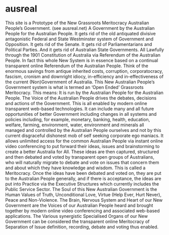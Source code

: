 # ausreal
This site is a Prototype of the New Grassroots Meritocracy Australian People’s Government. (see ausreal.net) A Government by the Australian People for the Australian People.  It gets rid of the old antiquated divisive antagonistic Federal and State Westminster system of Government and Opposition. It gets rid of the Senate. It gets rid of Parliamentarians and Political Parties.  And it gets rid of Australian State Governments.  All Lawfully through the 1901 Constitution of Australia via Referendum of the Australian People. In fact this whole New System is in essence based on a continual transparent online Referendum of the Australian People.  Think of the enormous savings from antique inherited costs, corruption, corporatocracy, fascism, cronism and downright idiocy, in-efficiency and in-effectiveness of the current (Non)Government of Australia.  This New Australian People’s Government system is what is termed an ‘Open Ended’ Grassroots Meritocracy. This means:  It is run by the Australian People for the Australian People. The Voice of the Australian People drives the debates, decisions and actions of the Government.  This is all enabled by modern online transparent web-based technologies.  It can include many and all future opportunities of better Government including changes in all systems and policies including, for example, monetary, banking, health, education, welfare, farming, environment, water, environment and minerals all managed and controlled by the Australian People ourselves and not by this current disgraceful dishonest mob of self seeking corporate ego maniacs.  It allows unlimited access for the common Australian People via instant online video conferencing to put forward their ideas, issues and brainstorming to create a better Australia for All.  These ideas are then captured, structured and then debated and voted by transparent open groups of Australians, who will naturally migrate to debate and vote on issues that concern them and about which they have knowledge and wisdom. This is called a Meritocracy.  Once the ideas have been debated and voted on, they are put to the Australian People generally, and if there is acceptance, the ideas are put into Practice via the Executive Structures which currently includes the Public Service Sector.  The Soul of this New Australian Government is the Human Values of Truth, Unconditional Love, Virtue (Help Ever, Hurt Never), Peace and Non-Violence.  The Brain, Nervous System and Heart of our New Government are the Voices of our Australian People heard and brought together by modern online video conferencing and associated web-based applications.  The Various synergistic Specialised Organs of our New Government can be considered the transparent online Meritocracy of Separation of Issue definition, recording, debate and voting thus enabled.
